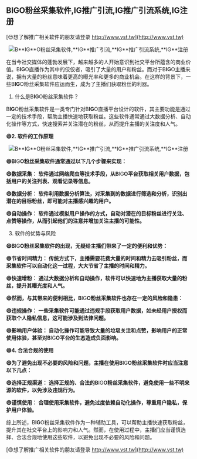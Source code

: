 ## **B**IG**O粉丝采集软件,**IG**推广引流,**IG**推广引流系统,**IG**注册**

[😍想了解推广相关软件的朋友请登录 http://www.vst.tw](http://www.vst.tw)

 <center><img src="https://vst.tw/MP4/tuiguang/png/6.png" alt="B**IG**O粉丝采集软件,**IG**推广引流,**IG**推广引流系统,**IG**注册"></center>

在当今社交媒体的蓬勃发展下，越来越多的人开始意识到社交平台所蕴含的商业价值。B**IG**O直播作为其中的佼佼者，吸引了大量的用户和粉丝。而对于B**IG**O主播来说，拥有大量的粉丝意味着更高的曝光率和更多的商业机会。在这样的背景下，一些B**IG**O粉丝采集软件应运而生，成为了主播们获取粉丝的利器。

1. 什么是B**IG**O粉丝采集软件？

B**IG**O粉丝采集软件是一类专门针对B**IG**O直播平台设计的软件，其主要功能是通过一定的技术手段，帮助主播快速地获取粉丝。这些软件通常通过大数据分析、自动化操作等方式，快速搜索并关注潜在的粉丝，从而提升主播的关注度和人气。

**😄2. 软件的工作原理**

 <center><img src="https://vst.tw/MP4/tuiguang/png/1.png" alt="B**IG**O粉丝采集软件,**IG**推广引流,**IG**推广引流系统,**IG**注册"></center>

**😄B**IG**O粉丝采集软件通常通过以下几个步骤来实现：**

**😄数据采集： 软件通过网络爬虫等技术手段，从B**IG**O平台获取相关用户数据，包括用户的关注列表、观看记录等信息。**

**😄数据分析： 软件利用数据分析算法，对采集到的数据进行筛选和分析，识别出潜在的目标粉丝，即可能对主播感兴趣的用户。**

**😄自动操作： 软件通过模拟用户操作的方式，自动对潜在的目标粉丝进行关注、点赞等操作，从而引起他们的注意并增加关注主播的可能性。**

3. 软件的优势与风险

**😄B**IG**O粉丝采集软件的出现，无疑给主播们带来了一定的便利和优势：**

**😄节省时间精力： 传统方式下，主播需要花费大量的时间和精力去吸引粉丝，而采集软件可以自动化这一过程，大大节省了主播的时间和精力。**

**😄快速增粉： 通过大数据分析和自动操作，软件可以快速地为主播获取大量的粉丝，提升其曝光度和人气。**

**😄然而，与其带来的便利相比，B**IG**O粉丝采集软件也存在一定的风险和隐患：**

**😄违规操作： 一些采集软件可能通过违规手段获取用户数据，如未经用户授权而获取个人隐私信息，这可能涉及到法律问题。**

**😄影响用户体验： 自动化操作可能导致大量的垃圾关注和点赞，影响用户的正常使用体验，甚至对B**IG**O平台的生态造成负面影响。**

**😄4. 合法合规的使用**

**😄为了避免出现不必要的风险和问题，主播在使用B**IG**O粉丝采集软件时应当注意以下几点：**

**😄选择正规渠道： 选择正规的、合法的B**IG**O粉丝采集软件，避免使用一些不明来源的软件，以免涉及违规行为。**

**😄谨慎使用： 合理使用采集软件，避免过度依赖自动化操作，尊重用户隐私，保护用户体验。**

综上所述，B**IG**O粉丝采集软件作为一种辅助工具，可以帮助主播快速获取粉丝，提升其在社交平台上的影响力和人气。然而，在使用过程中，主播们应当谨慎选择、合法合规地使用这些软件，以避免出现不必要的风险和问题。

[😍想了解推广相关软件的朋友请登录 http://www.vst.tw](http://www.vst.tw)



